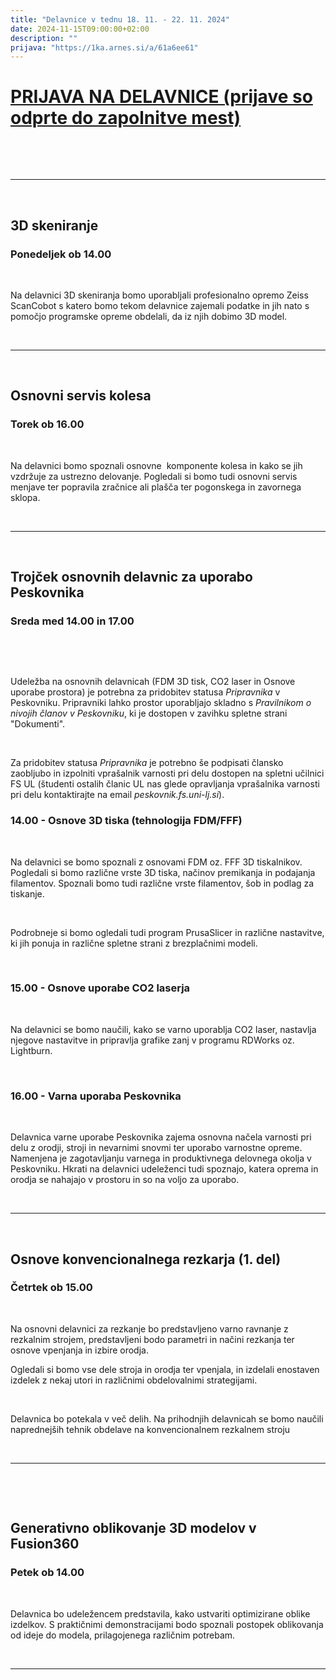 ```yaml
---
title: "Delavnice v tednu 18. 11. - 22. 11. 2024"
date: 2024-11-15T09:00:00+02:00
description: ""
prijava: "https://1ka.arnes.si/a/61a6ee61"
---
```


# [PRIJAVA NA DELAVNICE (prijave so odprte do zapolnitve mest)](https://1ka.arnes.si/a/61a6ee61)

&nbsp;

&nbsp;

---

&nbsp;

## 3D skeniranje
### Ponedeljek ob 14.00

&nbsp;

Na delavnici 3D skeniranja bomo uporabljali profesionalno opremo Zeiss ScanCobot s katero bomo tekom delavnice zajemali podatke in jih nato s pomočjo programske opreme obdelali, da iz njih dobimo 3D model.

&nbsp;

---

&nbsp;

## Osnovni servis kolesa
### Torek ob 16.00

&nbsp;

Na delavnici bomo spoznali osnovne  komponente kolesa in kako se jih vzdržuje za ustrezno delovanje. Pogledali si bomo tudi osnovni servis menjave ter popravila zračnice ali plašča ter pogonskega in zavornega sklopa.

&nbsp;

---

&nbsp;

## Trojček osnovnih delavnic za uporabo Peskovnika
### Sreda med 14.00 in 17.00

&nbsp;

&nbsp;

Udeležba na osnovnih delavnicah (FDM 3D tisk, CO2 laser in Osnove uporabe prostora) je potrebna za pridobitev statusa _Pripravnika_ v Peskovniku. Pripravniki lahko prostor uporabljajo skladno s _Pravilnikom o nivojih članov v Peskovniku_, ki je dostopen v zavihku spletne strani "Dokumenti".  

&nbsp;

Za pridobitev statusa _Pripravnika_ je potrebno še podpisati člansko zaobljubo in izpolniti vprašalnik varnosti pri delu dostopen na spletni učilnici FS UL (študenti ostalih članic UL nas glede opravljanja vprašalnika varnosti pri delu kontaktirajte na email *peskovnik.fs.uni-lj.si*). 

### 14.00 - Osnove 3D tiska (tehnologija FDM/FFF)

&nbsp;

Na delavnici se bomo spoznali z osnovami FDM oz. FFF 3D tiskalnikov. Pogledali si bomo različne vrste 3D tiska, načinov premikanja in podajanja filamentov. Spoznali bomo tudi različne vrste filamentov, šob in podlag za tiskanje.

&nbsp;

Podrobneje si bomo ogledali  tudi program PrusaSlicer in različne nastavitve, ki jih ponuja in različne spletne strani z brezplačnimi modeli. 

&nbsp;

### 15.00 - Osnove uporabe CO2 laserja

&nbsp;

Na delavnici se bomo naučili, kako se varno uporablja CO2 laser, nastavlja njegove nastavitve in pripravlja grafike zanj v programu RDWorks oz. Lightburn. 

&nbsp;

### 16.00 - Varna uporaba Peskovnika

&nbsp;

Delavnica varne uporabe Peskovnika zajema osnovna načela varnosti pri delu z orodji, stroji in nevarnimi snovmi ter uporabo varnostne opreme. Namenjena je zagotavljanju varnega in produktivnega delovnega okolja v Peskovniku. Hkrati na delavnici udeleženci tudi spoznajo, katera oprema in orodja se nahajajo v prostoru in so na voljo za uporabo. 

&nbsp;

---

&nbsp;

## Osnove konvencionalnega rezkarja (1. del)

### Četrtek ob 15.00

&nbsp;

Na osnovni delavnici za rezkanje bo predstavljeno varno ravnanje z rezkalnim strojem, predstavljeni bodo parametri in načini rezkanja ter osnove vpenjanja in izbire orodja. 

Ogledali si bomo vse dele stroja in orodja ter vpenjala, in izdelali enostaven izdelek z nekaj utori in različnimi obdelovalnimi strategijami.

&nbsp;

Delavnica bo potekala v več delih. Na prihodnjih delavnicah se bomo naučili naprednejših tehnik obdelave na konvencionalnem rezkalnem stroju

&nbsp;

---

&nbsp;

&nbsp;

## Generativno oblikovanje 3D modelov v Fusion360 
### Petek ob 14.00

&nbsp;

Delavnica bo udeležencem predstavila, kako ustvariti optimizirane oblike izdelkov. S praktičnimi demonstracijami bodo spoznali postopek oblikovanja od ideje do modela, prilagojenega različnim potrebam.

&nbsp;

---